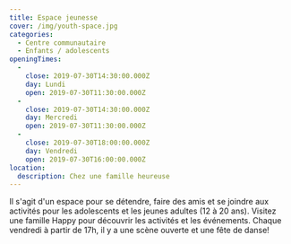 ```yaml
---
title: Espace jeunesse
cover: /img/youth-space.jpg
categories:
  - Centre communautaire
  - Enfants / adolescents
openingTimes:
  - 
    close: 2019-07-30T14:30:00.000Z
    day: Lundi
    open: 2019-07-30T11:30:00.000Z
  - 
    close: 2019-07-30T14:30:00.000Z
    day: Mercredi
    open: 2019-07-30T11:30:00.000Z
  - 
    close: 2019-07-30T18:00:00.000Z
    day: Vendredi
    open: 2019-07-30T16:00:00.000Z
location:
  description: Chez une famille heureuse
---
```


Il s'agit d'un espace pour se détendre, faire des amis et se joindre aux activités pour les adolescents et les jeunes adultes (12 à 20 ans). Visitez une famille Happy pour découvrir les activités et les événements. Chaque vendredi à partir de 17h, il y a une scène ouverte et une fête de danse!